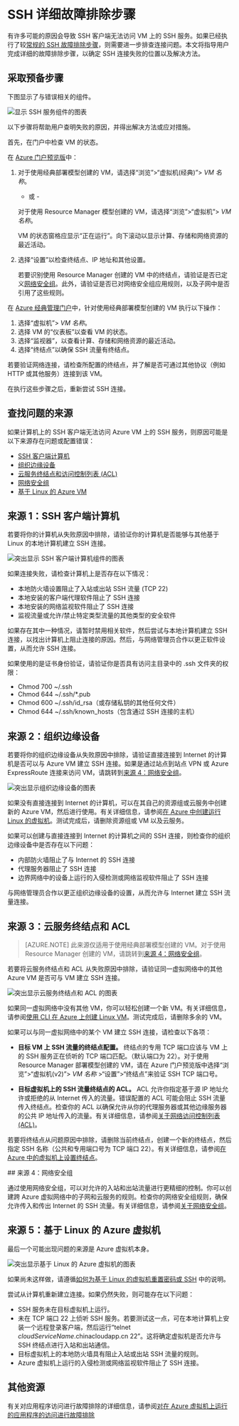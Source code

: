 <properties
	pageTitle="Azure VM 的详细 SSH 故障排除 | Azure"
	description="对 Azure 虚拟机连接问题进行较详细 SSH 故障排除的步骤"
	keywords="ssh 连接被拒绝,ssh 错误,azure ssh,SSH 连接失败"
	services="virtual-machines-linux"
	documentationCenter=""
	authors="iainfoulds"
	manager="timlt"
	editor=""
	tags="top-support-issue,azure-service-management,azure-resource-manager"/>  


<tags
	ms.service="virtual-machines-linux"
	ms.workload="infrastructure-services"
	ms.tgt_pltfrm="vm-linux"
	ms.devlang="na"
	ms.topic="support-article"
	ms.date="09/01/2016"
	wacn.date=""
	ms.author="iainfou"/>  


# SSH 详细故障排除步骤

有许多可能的原因会导致 SSH 客户端无法访问 VM 上的 SSH 服务。如果已经执行了较[常规的 SSH 故障排除步骤](/documentation/articles/virtual-machines-linux-troubleshoot-ssh-connection/)，则需要进一步排查连接问题。本文将指导用户完成详细的故障排除步骤，以确定 SSH 连接失败的位置以及解决方法。

## 采取预备步骤

下图显示了与错误相关的组件。

![显示 SSH 服务组件的图表](./media/virtual-machines-linux-detailed-troubleshoot-ssh-connection/ssh-tshoot1.png)  


以下步骤将帮助用户查明失败的原因，并得出解决方法或应对措施。

首先，在门户中检查 VM 的状态。

在 [Azure 门户预览版](https://portal.azure.cn)中：

1. 对于使用经典部署模型创建的 VM，请选择“浏览”>“虚拟机(经典)”> *VM 名称*。

	- 或 -

	对于使用 Resource Manager 模型创建的 VM，请选择“浏览”>“虚拟机”> *VM 名称*。

	VM 的状态窗格应显示“正在运行”。向下滚动以显示计算、存储和网络资源的最近活动。

2. 选择“设置”以检查终结点、IP 地址和其他设置。

	若要识别使用 Resource Manager 创建的 VM 中的终结点，请验证是否已定义[网络安全组](/documentation/articles/virtual-networks-nsg/)。此外，请验证是否已对网络安全组应用规则，以及子网中是否引用了这些规则。

在 [Azure 经典管理门户](https://manage.windowsazure.cn)中，针对使用经典部署模型创建的 VM 执行以下操作：

1. 选择“虚拟机”> *VM 名称*。
2. 选择 VM 的“仪表板”以查看 VM 的状态。
3. 选择“监视器”，以查看计算、存储和网络资源的最近活动。
4. 选择“终结点”以确保 SSH 流量有终结点。

若要验证网络连接，请检查所配置的终结点，并了解是否可通过其他协议（例如 HTTP 或其他服务）连接到该 VM。

在执行这些步骤之后，重新尝试 SSH 连接。


## 查找问题的来源

如果计算机上的 SSH 客户端无法访问 Azure VM 上的 SSH 服务，则原因可能是以下来源存在问题或配置错误：

- [SSH 客户端计算机](#source-1-ssh-client-computer)
- [组织边缘设备](#source-2-organization-edge-device)
- [云服务终结点和访问控制列表 (ACL)](#source-3-cloud-service-endpoint-and-acl)
- [网络安全组](#source-4-network-security-groups)
- [基于 Linux 的 Azure VM](#source-5-linux-based-azure-virtual-machine)

## 来源 1：SSH 客户端计算机

若要将你的计算机从失败原因中排除，请验证你的计算机是否能够与其他基于 Linux 的本地计算机建立 SSH 连接。

![突出显示 SSH 客户端计算机组件的图表](./media/virtual-machines-linux-detailed-troubleshoot-ssh-connection/ssh-tshoot2.png)  


如果连接失败，请检查计算机上是否存在以下情况：

- 本地防火墙设置阻止了入站或出站 SSH 流量 (TCP 22)
- 本地安装的客户端代理软件阻止了 SSH 连接
- 本地安装的网络监视软件阻止了 SSH 连接
- 监视流量或允许/禁止特定类型流量的其他类型的安全软件

如果存在其中一种情况，请暂时禁用相关软件，然后尝试与本地计算机建立 SSH 连接，以找出计算机上阻止连接的原因。然后，与网络管理员合作以更正软件设置，从而允许 SSH 连接。

如果使用的是证书身份验证，请验证你是否具有访问主目录中的 .ssh 文件夹的权限：

- Chmod 700 ~/.ssh
- Chmod 644 ~/.ssh/*.pub
- Chmod 600 ~/.ssh/id\_rsa（或存储私钥的其他任何文件）
- Chmod 644 ~/.ssh/known\_hosts（包含通过 SSH 连接的主机）

## 来源 2：组织边缘设备

若要将你的组织边缘设备从失败原因中排除，请验证直接连接到 Internet 的计算机是否可以与 Azure VM 建立 SSH 连接。如果是通过站点到站点 VPN 或 Azure ExpressRoute 连接来访问 VM，请跳转到[来源 4：网络安全组](#nsg)。

![突出显示组织边缘设备的图表](./media/virtual-machines-linux-detailed-troubleshoot-ssh-connection/ssh-tshoot3.png)  


如果没有直接连接到 Internet 的计算机，可以在其自己的资源组或云服务中创建新的 Azure VM，然后进行使用。有关详细信息，请参阅[在 Azure 中创建运行 Linux 的虚拟机](/documentation/articles/virtual-machines-linux-quick-create-cli/)。测试完成后，请删除资源组或 VM 以及云服务。

如果可以创建与直接连接到 Internet 的计算机之间的 SSH 连接，则检查你的组织边缘设备中是否存在以下问题：

- 内部防火墙阻止了与 Internet 的 SSH 连接
- 代理服务器阻止了 SSH 连接
- 边界网络中的设备上运行的入侵检测或网络监视软件阻止了 SSH 连接

与网络管理员合作以更正组织边缘设备的设置，从而允许与 Internet 建立 SSH 流量连接。

## 来源 3：云服务终结点和 ACL

> [AZURE.NOTE] 此来源仅适用于使用经典部署模型创建的 VM。对于使用 Resource Manager 创建的 VM，请跳转到[来源 4：网络安全组](#nsg)。

若要将云服务终结点和 ACL 从失败原因中排除，请验证同一虚拟网络中的其他 Azure VM 是否可与 VM 建立 SSH 连接。

![突出显示云服务终结点和 ACL 的图表](./media/virtual-machines-linux-detailed-troubleshoot-ssh-connection/ssh-tshoot4.png)  


如果同一虚拟网络中没有其他 VM，你可以轻松创建一个新 VM。有关详细信息，请参阅[使用 CLI 在 Azure 上创建 Linux VM](/documentation/articles/virtual-machines-linux-quick-create-cli/)。测试完成后，请删除多余的 VM。

如果可以与同一虚拟网络中的某个 VM 建立 SSH 连接，请检查以下各项：

- **目标 VM 上 SSH 流量的终结点配置。** 终结点的专用 TCP 端口应该与 VM 上的 SSH 服务正在侦听的 TCP 端口匹配。（默认端口为 22）。对于使用 Resource Manager 部署模型创建的 VM，请在 Azure 门户预览版中选择“浏览”>“虚拟机(v2)”> *VM 名称* >“设置”>“终结点”来验证 SSH TCP 端口号。

- **目标虚拟机上的 SSH 流量终结点的 ACL。** ACL 允许你指定基于源 IP 地址允许或拒绝的从 Internet 传入的流量。错误配置的 ACL 可能会阻止 SSH 流量传入终结点。检查你的 ACL 以确保允许从你的代理服务器或其他边缘服务器的公共 IP 地址传入的流量。有关详细信息，请参阅[关于网络访问控制列表 (ACL)](/documentation/articles/virtual-networks-acl/)。

若要将终结点从问题原因中排除，请删除当前终结点，创建一个新的终结点，然后指定 SSH 名称（公共和专用端口号为 TCP 端口 22）。有关详细信息，请参阅[在 Azure 中的虚拟机上设置终结点](/documentation/articles/virtual-machines-windows-classic-setup-endpoints/)。

<a id="nsg">
## 来源 4：网络安全组

通过使用网络安全组，可以对允许的入站和出站流量进行更精细的控制。你可以创建跨 Azure 虚拟网络中的子网和云服务的规则。检查你的网络安全组规则，确保允许传入和传出 Internet 的 SSH 流量。有关详细信息，请参阅[关于网络安全组](/documentation/articles/virtual-networks-nsg/)。

## 来源 5：基于 Linux 的 Azure 虚拟机

最后一个可能出现问题的来源是 Azure 虚拟机本身。

![突出显示基于 Linux 的 Azure 虚拟机的图表](./media/virtual-machines-linux-detailed-troubleshoot-ssh-connection/ssh-tshoot5.png)  


如果尚未这样做，请遵循[如何为基于 Linux 的虚拟机重置密码或 SSH](/documentation/articles/virtual-machines-linux-classic-reset-access/) 中的说明。

尝试从计算机重新建立连接。如果仍然失败，则可能存在以下问题：

- SSH 服务未在目标虚拟机上运行。
- 未在 TCP 端口 22 上侦听 SSH 服务。若要测试这一点，可在本地计算机上安装一个远程登录客户端，然后运行“telnet *cloudServiceName*.chinacloudapp.cn 22”。这将确定虚拟机是否允许与 SSH 终结点进行入站和出站通信。
- 目标虚拟机上的本地防火墙具有阻止入站或出站 SSH 流量的规则。
- Azure 虚拟机上运行的入侵检测或网络监视软件阻止了 SSH 连接。


## 其他资源
有关对应用程序访问进行故障排除的详细信息，请参阅[对在 Azure 虚拟机上运行的应用程序的访问进行故障排除](/documentation/articles/virtual-machines-linux-troubleshoot-app-connection/)

<!---HONumber=Mooncake_Quality_Review_1215_2016-->